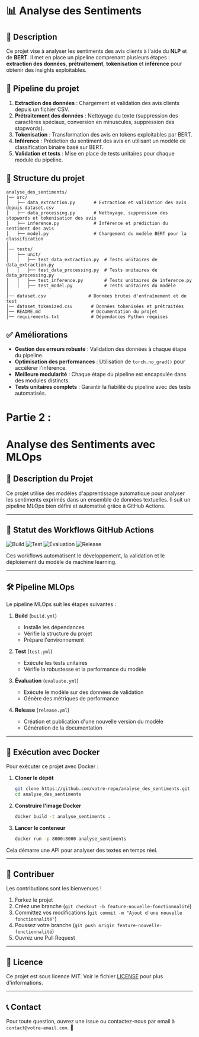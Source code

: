 # 📊 Analyse des Sentiments

## 📝 Description
Ce projet vise à analyser les sentiments des avis clients à l'aide du **NLP** et de **BERT**. Il met en place un pipeline comprenant plusieurs étapes : **extraction des données**, **prétraitement**, **tokenisation** et **inférence** pour obtenir des insights exploitables.

## 🚀 Pipeline du projet
1. **Extraction des données** : Chargement et validation des avis clients depuis un fichier CSV.
2. **Prétraitement des données** : Nettoyage du texte (suppression des caractères spéciaux, conversion en minuscules, suppression des stopwords).
3. **Tokenisation** : Transformation des avis en tokens exploitables par BERT.
4. **Inférence** : Prédiction du sentiment des avis en utilisant un modèle de classification binaire basé sur BERT.
5. **Validation et tests** : Mise en place de tests unitaires pour chaque module du pipeline.

## 📂 Structure du projet
```
analyse_des_sentiments/
│── src/
│   ├── data_extraction.py       # Extraction et validation des avis depuis dataset.csv
│   ├── data_processing.py       # Nettoyage, suppression des stopwords et tokenisation des avis
│   ├── inference.py             # Inférence et prédiction du sentiment des avis
│   ├── model.py                 # Chargement du modèle BERT pour la classification
│
│── tests/
│   ├── unit/
│   │   ├── test_data_extraction.py  # Tests unitaires de data_extraction.py
│   │   ├── test_data_processing.py  # Tests unitaires de data_processing.py
│   │   ├── test_inference.py        # Tests unitaires de inference.py
│   │   ├── test_model.py            # Tests unitaires du modèle
│
│── dataset.csv                # Données brutes d'entraînement et de test
│── dataset_tokenized.csv       # Données tokenisées et prétraitées
│── README.md                   # Documentation du projet
│── requirements.txt            # Dépendances Python requises
```

## ✅ Améliorations
- **Gestion des erreurs robuste** : Validation des données à chaque étape du pipeline.
- **Optimisation des performances** : Utilisation de `torch.no_grad()` pour accélérer l'inférence.
- **Meilleure modularité** : Chaque étape du pipeline est encapsulée dans des modules distincts.
- **Tests unitaires complets** : Garantir la fiabilité du pipeline avec des tests automatisés.

# Partie 2 : 

# Analyse des Sentiments avec MLOps

## 📌 Description du Projet
Ce projet utilise des modèles d'apprentissage automatique pour analyser les sentiments exprimés dans un ensemble de données textuelles. Il suit un pipeline MLOps bien défini et automatisé grâce à GitHub Actions.

---

## 🚀 Statut des Workflows GitHub Actions

![Build](https://github.com/votre-repo/analyse_des_sentiments/actions/workflows/build.yml/badge.svg)
![Test](https://github.com/votre-repo/analyse_des_sentiments/actions/workflows/test.yml/badge.svg)
![Évaluation](https://github.com/votre-repo/analyse_des_sentiments/actions/workflows/evaluate.yml/badge.svg)
![Release](https://github.com/votre-repo/analyse_des_sentiments/actions/workflows/release.yml/badge.svg)

Ces workflows automatisent le développement, la validation et le déploiement du modèle de machine learning.

---

## 🛠️ Pipeline MLOps
Le pipeline MLOps suit les étapes suivantes :

1. **Build** (`build.yml`)
   - Installe les dépendances
   - Vérifie la structure du projet
   - Prépare l'environnement

2. **Test** (`test.yml`)
   - Exécute les tests unitaires
   - Vérifie la robustesse et la performance du modèle

3. **Évaluation** (`evaluate.yml`)
   - Exécute le modèle sur des données de validation
   - Génère des métriques de performance

4. **Release** (`release.yml`)
   - Création et publication d'une nouvelle version du modèle
   - Génération de la documentation
   
---

## 🐳 Exécution avec Docker

Pour exécuter ce projet avec Docker :

1. **Cloner le dépôt**
   ```sh
   git clone https://github.com/votre-repo/analyse_des_sentiments.git
   cd analyse_des_sentiments
   ```

2. **Construire l'image Docker**
   ```sh
   docker build -t analyse_sentiments .
   ```

3. **Lancer le conteneur**
   ```sh
   docker run -p 8000:8000 analyse_sentiments
   ```

Cela démarre une API pour analyser des textes en temps réel.

---

## 📝 Contribuer
Les contributions sont les bienvenues !
1. Forkez le projet
2. Créez une branche (`git checkout -b feature-nouvelle-fonctionnalité`)
3. Committez vos modifications (`git commit -m "Ajout d'une nouvelle fonctionnalité"`)
4. Poussez votre branche (`git push origin feature-nouvelle-fonctionnalité`)
5. Ouvrez une Pull Request

---

## 📄 Licence
Ce projet est sous licence MIT. Voir le fichier [LICENSE](LICENSE) pour plus d'informations.

---

## 📞 Contact
Pour toute question, ouvrez une issue ou contactez-nous par email à `contact@votre-email.com`. 🚀

